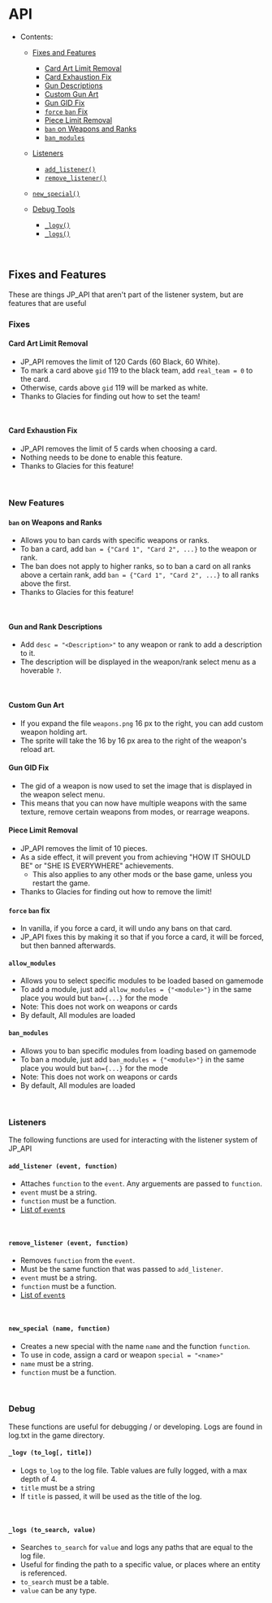 # API

- Contents:
  - [Fixes and Features](#fixes-and-features)
    - [Card Art Limit Removal](#card-art-limit-removal)
    - [Card Exhaustion Fix](#card-exhaustion-fix)
    - [Gun Descriptions](#gun-and-rank-descriptions)
    - [Custom Gun Art](#custom-gun-art)
    - [Gun GID Fix](#gun-gid-fix)
    - [`force` `ban` Fix](#force-ban-fix)
    - [Piece Limit Removal](#piece-limit-removal)
    - [`ban` on Weapons and Ranks](#ban-on-weapons-and-ranks)
    - [`ban_modules`](#ban_modules)
  - [Listeners](#listeners)
    - [`add_listener()`](#add_listener-event-function)
    - [`remove_listener()`](#remove_listener-event-function)
  
  - [`new_special()`](#new_special-name-function)
  - [Debug Tools](#debug)
    - [`_logv()`](#_logv-to_log-title)
    - [`_logs()`](#_logs-to_search-value)
  
&#8202;

## Fixes and Features

These are things JP_API that aren't part of the listener system, but are features that are useful

### Fixes

#### Card Art Limit Removal

- JP_API removes the limit of 120 Cards (60 Black, 60 White).
- To mark a card above `gid` 119 to the black team, add `real_team = 0` to the card.
- Otherwise, cards above `gid` 119 will be marked as white.
- Thanks to Glacies for finding out how to set the team!

&#8202;

#### Card Exhaustion Fix

- JP_API removes the limit of 5 cards when choosing a card.
- Nothing needs to be done to enable this feature.
- Thanks to Glacies for this feature!

&#8202;

### New Features

#### `ban` on Weapons and Ranks

- Allows you to ban cards with specific weapons or ranks.
- To ban a card, add `ban = {"Card 1", "Card 2", ...}` to the weapon or rank.
- The ban does not apply to higher ranks, so to ban a card on all ranks above a certain rank, add `ban = {"Card 1", "Card 2", ...}` to all ranks above the first.
- Thanks to Glacies for this feature!

&#8202;

#### Gun and Rank Descriptions

- Add `desc = "<Description>"` to any weapon or rank to add a description to it.
- The description will be displayed in the weapon/rank select menu as a hoverable `?`.

&#8202;

#### Custom Gun Art

- If you expand the file `weapons.png` 16 px to the right, you can add custom weapon holding art.
- The sprite will take the 16 by 16 px area to the right of the weapon's reload art.

#### Gun GID Fix

- The gid of a weapon is now used to set the image that is displayed in the weapon select menu.
- This means that you can now have multiple weapons with the same texture, remove certain weapons from modes, or rearrage weapons.

#### Piece Limit Removal

- JP_API removes the limit of 10 pieces.
- As a side effect, it will prevent you from achieving "HOW IT SHOULD BE" or "SHE IS EVERYWHERE" achievements.
  - This also applies to any other mods or the base game, unless you restart the game.
- Thanks to Glacies for finding out how to remove the limit!

#### `force` `ban` fix

- In vanilla, if you force a card, it will undo any bans on that card.
- JP_API fixes this by making it so that if you force a card, it will be forced, but then banned afterwards.

#### `allow_modules`

- Allows you to select specific modules to be loaded based on gamemode
- To add a module, just add `allow_modules = {"<module>"}` in the same place you would but `ban={...}` for the mode
- Note: This does not work on weapons or cards
- By default, All modules are loaded

#### `ban_modules`

- Allows you to ban specific modules from loading based on gamemode
- To ban a module, just add `ban_modules = {"<module>"}` in the same place you would but `ban={...}` for the mode
- Note: This does not work on weapons or cards
- By default, All modules are loaded

&#8202;

### Listeners

The following functions are used for interacting with the listener system of JP_API

#### `add_listener (event, function)`

- Attaches `function` to the `event`. Any arguements are passed to `function`.
- `event` must be a string.
- `function` must be a function.
- [List of `event`s](events)

&#8202;

#### `remove_listener (event, function)`

- Removes `function` from the `event`.
- Must be the same function that was passed to `add_listener`.
- `event` must be a string.
- `function` must be a function.
- [List of `event`s](events)

&#8202;

#### `new_special (name, function)`

- Creates a new special with the name `name` and the function `function`.
- To use in code, assign a card or weapon `special = "<name>"`
- `name` must be a string.
- `function` must be a function.

&#8202;

### Debug

These functions are useful for debugging / or developing.
Logs are found in log.txt in the game directory.

#### `_logv (to_log[, title])`

- Logs `to_log` to the log file. Table values are fully logged, with a max depth of 4.  
- `title` must be a string
- If `title` is passed, it will be used as the title of the log.

&#8202;

#### `_logs (to_search, value)`

- Searches `to_search` for `value` and logs any paths that are equal to the log file.
- Useful for finding the path to a specific value, or places where an entity is referenced.
- `to_search` must be a table.
- `value` can be any type.

&#8202;
